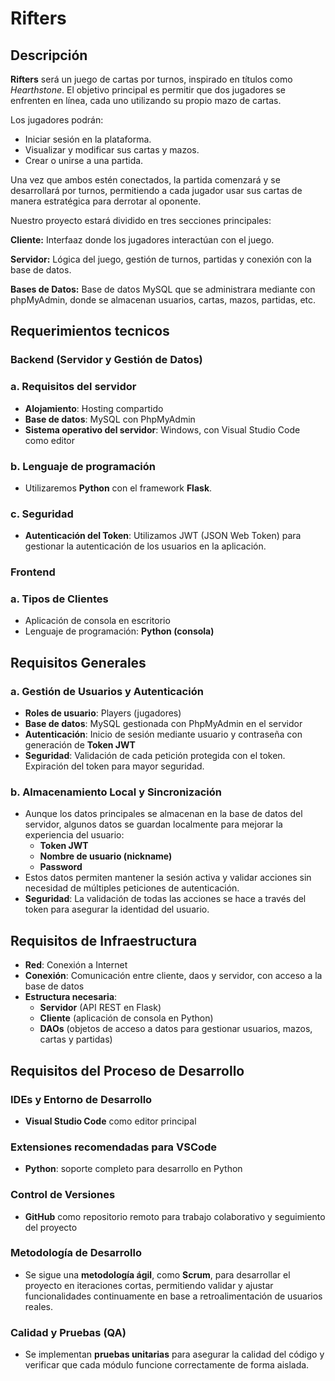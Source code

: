 # Rifters

## Descripción

**Rifters** será un juego de cartas por turnos, inspirado en títulos como *Hearthstone*. El objetivo principal es permitir que dos jugadores se enfrenten en línea, cada uno utilizando su propio mazo de cartas.

Los jugadores podrán:
- Iniciar sesión en la plataforma.
- Visualizar y modificar sus cartas y mazos.
- Crear o unirse a una partida.

Una vez que ambos estén conectados, la partida comenzará y se desarrollará por turnos, permitiendo a cada jugador usar sus cartas de manera estratégica para derrotar al oponente.

Nuestro proyecto estará dividido en tres secciones principales:

**Cliente:** Interfaaz donde los jugadores interactúan con el juego.

**Servidor:** Lógica del juego, gestión de turnos, partidas y conexión con la base de datos.

**Bases de Datos:** Base de datos MySQL que se administrara mediante con phpMyAdmin, donde se almacenan usuarios, cartas, mazos, partidas, etc.

## Requerimientos tecnicos

### Backend (Servidor y Gestión de Datos)

### a. Requisitos del servidor
- **Alojamiento**: Hosting compartido
- **Base de datos**: MySQL con PhpMyAdmin
- **Sistema operativo del servidor**: Windows, con Visual Studio Code como editor

### b. Lenguaje de programación
- Utilizaremos **Python** con el framework **Flask**.

### c. Seguridad
- **Autenticación del Token**: Utilizamos JWT (JSON Web Token) para gestionar la autenticación de los usuarios en la aplicación.

### Frontend

### a. Tipos de Clientes
- Aplicación de consola en escritorio
- Lenguaje de programación: **Python (consola)**


## Requisitos Generales
### a. Gestión de Usuarios y Autenticación
- **Roles de usuario**: Players (jugadores)
- **Base de datos**: MySQL gestionada con PhpMyAdmin en el servidor
- **Autenticación**: Inicio de sesión mediante usuario y contraseña con generación de **Token JWT**
- **Seguridad**: Validación de cada petición protegida con el token. Expiración del token para mayor seguridad.

### b. Almacenamiento Local y Sincronización
- Aunque los datos principales se almacenan en la base de datos del servidor, algunos datos se guardan localmente para mejorar la experiencia del usuario:
  - **Token JWT**
  - **Nombre de usuario (nickname)**
  - **Password**
- Estos datos permiten mantener la sesión activa y validar acciones sin necesidad de múltiples peticiones de autenticación.
- **Seguridad**: La validación de todas las acciones se hace a través del token para asegurar la identidad del usuario.

## Requisitos de Infraestructura
- **Red**: Conexión a Internet
- **Conexión**: Comunicación entre cliente, daos y servidor, con acceso a la base de datos
- **Estructura necesaria**:
  - **Servidor** (API REST en Flask)
  - **Cliente** (aplicación de consola en Python)
  - **DAOs** (objetos de acceso a datos para gestionar usuarios, mazos, cartas y partidas)

## Requisitos del Proceso de Desarrollo

### IDEs y Entorno de Desarrollo
- **Visual Studio Code** como editor principal

### Extensiones recomendadas para VSCode
- **Python**: soporte completo para desarrollo en Python

### Control de Versiones
- **GitHub** como repositorio remoto para trabajo colaborativo y seguimiento del proyecto

### Metodología de Desarrollo
- Se sigue una **metodología ágil**, como **Scrum**, para desarrollar el proyecto en iteraciones cortas, permitiendo validar y ajustar funcionalidades continuamente en base a retroalimentación de usuarios reales.

### Calidad y Pruebas (QA)
- Se implementan **pruebas unitarias** para asegurar la calidad del código y verificar que cada módulo funcione correctamente de forma aislada.
